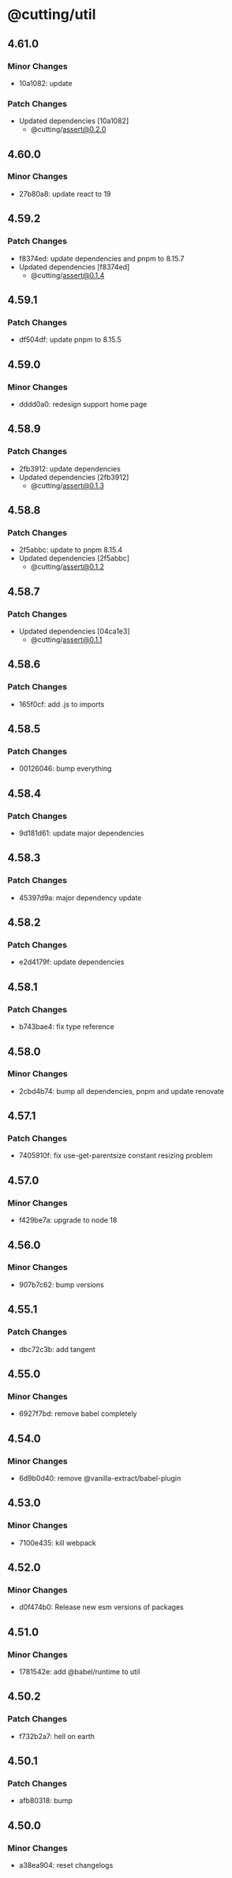 # @cutting/util

## 4.61.0

### Minor Changes

- 10a1082: update

### Patch Changes

- Updated dependencies [10a1082]
  - @cutting/assert@0.2.0

## 4.60.0

### Minor Changes

- 27b80a8: update react to 19

## 4.59.2

### Patch Changes

- f8374ed: update dependencies and pnpm to 8.15.7
- Updated dependencies [f8374ed]
  - @cutting/assert@0.1.4

## 4.59.1

### Patch Changes

- df504df: update pnpm to 8.15.5

## 4.59.0

### Minor Changes

- dddd0a0: redesign support home page

## 4.58.9

### Patch Changes

- 2fb3912: update dependencies
- Updated dependencies [2fb3912]
  - @cutting/assert@0.1.3

## 4.58.8

### Patch Changes

- 2f5abbc: update to pnpm 8.15.4
- Updated dependencies [2f5abbc]
  - @cutting/assert@0.1.2

## 4.58.7

### Patch Changes

- Updated dependencies [04ca1e3]
  - @cutting/assert@0.1.1

## 4.58.6

### Patch Changes

- 165f0cf: add .js to imports

## 4.58.5

### Patch Changes

- 00126046: bump everything

## 4.58.4

### Patch Changes

- 9d181d61: update major dependencies

## 4.58.3

### Patch Changes

- 45397d9a: major dependency update

## 4.58.2

### Patch Changes

- e2d4179f: update dependencies

## 4.58.1

### Patch Changes

- b743bae4: fix type reference

## 4.58.0

### Minor Changes

- 2cbd4b74: bump all dependencies, pnpm and update renovate

## 4.57.1

### Patch Changes

- 7405910f: fix use-get-parentsize constant resizing problem

## 4.57.0

### Minor Changes

- f429be7a: upgrade to node 18

## 4.56.0

### Minor Changes

- 907b7c62: bump versions

## 4.55.1

### Patch Changes

- dbc72c3b: add tangent

## 4.55.0

### Minor Changes

- 6927f7bd: remove babel completely

## 4.54.0

### Minor Changes

- 6d9b0d40: remove @vanilla-extract/babel-plugin

## 4.53.0

### Minor Changes

- 7100e435: kill webpack

## 4.52.0

### Minor Changes

- d0f474b0: Release new esm versions of packages

## 4.51.0

### Minor Changes

- 1781542e: add @babel/runtime to util

## 4.50.2

### Patch Changes

- f732b2a7: hell on earth

## 4.50.1

### Patch Changes

- afb80318: bump

## 4.50.0

### Minor Changes

- a38ea904: reset changelogs

